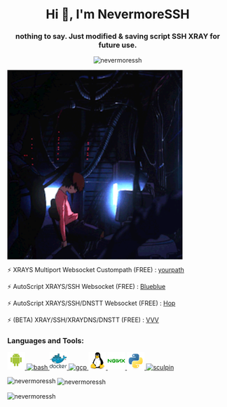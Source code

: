 
<h1 align="center">Hi 👋, I'm NevermoreSSH</h1> 
<h3 align="center">nothing to say. Just modified & saving script SSH XRAY for future use.</h3>
<p align="center"> <img src="https://komarev.com/ghpvc/?username=nevermoressh&label=Profile%20views&color=0e75b6&style=flat" alt="nevermoressh" /> </p>

<p align="left">
</p>
<img align="center" alt="coding" width="400" src="https://github.com/NevermoreSSH/NevermoreSSH/blob/main/171291.gif">

⚡ XRAYS Multiport Websocket Custompath (FREE) : [yourpath](https://github.com/NevermoreSSH/yourpath)

⚡ AutoScript XRAYS/SSH Websocket (FREE) : [Blueblue](https://github.com/NevermoreSSH/Blueblue)

⚡ AutoScript XRAYS/SSH/DNSTT Websocket (FREE) : [Hop](https://github.com/NevermoreSSH/hop)

⚡ (BETA) XRAY/SSH/XRAYDNS/DNSTT (FREE) : [VVV](https://github.com/NevermoreSSH/VVV)

<h3 align="left">Languages and Tools:</h3>
<p align="left"> <a href="https://developer.android.com" target="_blank" rel="noreferrer"> <img src="https://raw.githubusercontent.com/devicons/devicon/master/icons/android/android-original-wordmark.svg" alt="android" width="40" height="40"/> </a> <a href="https://www.gnu.org/software/bash/" target="_blank" rel="noreferrer"> <img src="https://www.vectorlogo.zone/logos/gnu_bash/gnu_bash-icon.svg" alt="bash" width="40" height="40"/> </a> <a href="https://www.docker.com/" target="_blank" rel="noreferrer"> <img src="https://raw.githubusercontent.com/devicons/devicon/master/icons/docker/docker-original-wordmark.svg" alt="docker" width="40" height="40"/> </a> <a href="https://cloud.google.com" target="_blank" rel="noreferrer"> <img src="https://www.vectorlogo.zone/logos/google_cloud/google_cloud-icon.svg" alt="gcp" width="40" height="40"/> </a> <a href="https://www.linux.org/" target="_blank" rel="noreferrer"> <img src="https://raw.githubusercontent.com/devicons/devicon/master/icons/linux/linux-original.svg" alt="linux" width="40" height="40"/> </a> <a href="https://www.nginx.com" target="_blank" rel="noreferrer"> <img src="https://raw.githubusercontent.com/devicons/devicon/master/icons/nginx/nginx-original.svg" alt="nginx" width="40" height="40"/> </a> <a href="https://www.python.org" target="_blank" rel="noreferrer"> <img src="https://raw.githubusercontent.com/devicons/devicon/master/icons/python/python-original.svg" alt="python" width="40" height="40"/> </a> <a href="https://sculpin.io/" target="_blank" rel="noreferrer"> <img src="https://gist.githubusercontent.com/vivek32ta/c7f7bf583c1fb1c58d89301ea40f37fd/raw/1782aef8672484698c0dd407f900c4a329ed5bc4/sculpin.svg" alt="sculpin" width="40" height="40"/> </a> </p>

<p><img align="left" src="https://github-readme-stats.vercel.app/api/top-langs?username=nevermoressh&show_icons=true&locale=en&layout=compact" alt="nevermoressh" /></p>


<p>&nbsp;<img align="center" src="https://github-readme-stats.vercel.app/api?username=nevermoressh&show_icons=true&locale=en" alt="nevermoressh" /></p>


<p><img align="center" src="https://github-readme-streak-stats.herokuapp.com/?user=nevermoressh&" alt="nevermoressh" /></p>





<!--
**NevermoreSSH/NevermoreSSH** is a ✨ _special_ ✨ repository because its `README.md` (this file) appears on your GitHub profile.

Here are some ideas to get you started:

- 🔭 I’m currently working on ...
- 🌱 I’m currently learning ...
- 👯 I’m looking to collaborate on ...
- 🤔 I’m looking for help with ...
- 💬 Ask me about ...
- 📫 How to reach me: ...
- 😄 Pronouns: ...
- ⚡ Fun fact: ...
-->
